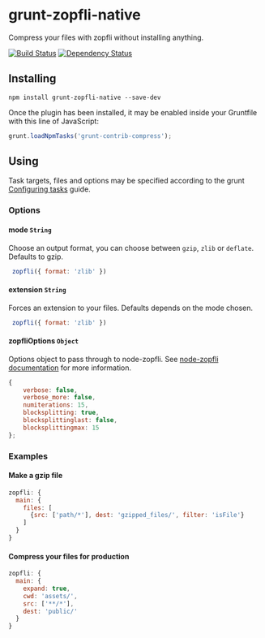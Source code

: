 grunt-zopfli-native
====================

Compress your files with zopfli without installing anything.

[![Build Status](https://secure.travis-ci.org/pierreinglebert/grunt-zopfli-native.png)](http://travis-ci.org/pierreinglebert/grunt-zopfli-native) [![Dependency Status](https://gemnasium.com/pierreinglebert/grunt-zopfli-native.png)](https://gemnasium.com/pierreinglebert/grunt-zopfli-native)


## Installing

```shell
npm install grunt-zopfli-native --save-dev
```

Once the plugin has been installed, it may be enabled inside your Gruntfile with this line of JavaScript:

```js
grunt.loadNpmTasks('grunt-contrib-compress');
```

## Using

Task targets, files and options may be specified according to the grunt [Configuring tasks](http://gruntjs.com/configuring-tasks) guide.

### Options

#### mode `String`

Choose an output format, you can choose between `gzip`, `zlib` or `deflate`. Defaults to gzip.

```javascript
 zopfli({ format: 'zlib' })
 ```

#### extension `String`

Forces an extension to your files. Defaults depends on the mode chosen.

```javascript
 zopfli({ format: 'zlib' })
 ```

#### zopfliOptions `Object`

Options object to pass through to node-zopfli. See [node-zopfli documentation](https://github.com/pierreinglebert/node-zopfli#options) for more information.

```javascript
{
    verbose: false,
    verbose_more: false,
    numiterations: 15,
    blocksplitting: true,
    blocksplittinglast: false,
    blocksplittingmax: 15
};
```


### Examples

#### Make a gzip file

```js
zopfli: {
  main: {
    files: [
      {src: ['path/*'], dest: 'gzipped_files/', filter: 'isFile'}
    ]
  }
}
```

#### Compress your files for production
```js
zopfli: {
  main: {
    expand: true,
    cwd: 'assets/',
    src: ['**/*'],
    dest: 'public/'
  }
}
```
